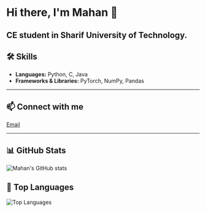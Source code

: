 # Hi there, I'm Mahan 👋

CE student in Sharif University of Technology.
---

## 🛠 Skills
- **Languages:** Python, C, Java
- **Frameworks & Libraries:** PyTorch, NumPy, Pandas

---


## 📫 Connect with me
[Email](mailto:mahan.48415@gmail.com)

---

## 📊 GitHub Stats
![Mahan's GitHub stats](https://github-readme-stats.vercel.app/api?username=mahan16mas&show_icons=true&theme=radical)

## 📝 Top Languages
![Top Languages](https://github-readme-stats.vercel.app/api/top-langs/?username=mahan16mas&layout=compact&theme=radical&langs_count=10)

